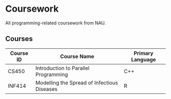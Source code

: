 # Coursework
All programming-related coursework from NAU.

## Courses
| Course ID | Course Name | Primary Language |
|---|---|---|
| CS450  | Introduction to Parallel Programming | C++ |
| INF414 | Modelling the Spread of Infectious Diseases | R |
